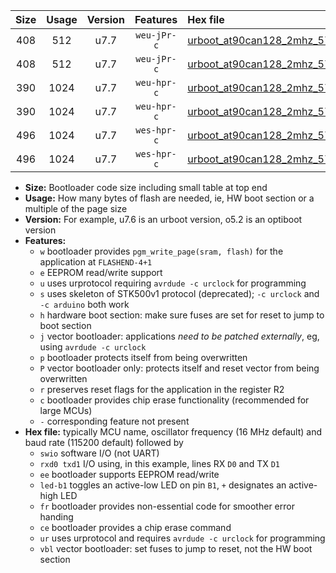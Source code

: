 |Size|Usage|Version|Features|Hex file|
|:-:|:-:|:-:|:-:|:--|
|408|512|u7.7|`weu-jPr-c`|[urboot_at90can128_2mhz_57600bps_swio_rxd2_txd3_ee_led+b5_fr_ce_ur_vbl.hex](https://raw.githubusercontent.com/stefanrueger/urboot.hex/main/cores/megacore/at90can128/fcpu_2mhz/57600_bps/urboot_at90can128_2mhz_57600bps_swio_rxd2_txd3_ee_led+b5_fr_ce_ur_vbl.hex)|
|408|512|u7.7|`weu-jPr-c`|[urboot_at90can128_2mhz_57600bps_swio_rxe0_txe1_ee_led+b5_fr_ce_ur_vbl.hex](https://raw.githubusercontent.com/stefanrueger/urboot.hex/main/cores/megacore/at90can128/fcpu_2mhz/57600_bps/urboot_at90can128_2mhz_57600bps_swio_rxe0_txe1_ee_led+b5_fr_ce_ur_vbl.hex)|
|390|1024|u7.7|`weu-hpr-c`|[urboot_at90can128_2mhz_57600bps_swio_rxd2_txd3_ee_led+b5_fr_ce_ur.hex](https://raw.githubusercontent.com/stefanrueger/urboot.hex/main/cores/megacore/at90can128/fcpu_2mhz/57600_bps/urboot_at90can128_2mhz_57600bps_swio_rxd2_txd3_ee_led+b5_fr_ce_ur.hex)|
|390|1024|u7.7|`weu-hpr-c`|[urboot_at90can128_2mhz_57600bps_swio_rxe0_txe1_ee_led+b5_fr_ce_ur.hex](https://raw.githubusercontent.com/stefanrueger/urboot.hex/main/cores/megacore/at90can128/fcpu_2mhz/57600_bps/urboot_at90can128_2mhz_57600bps_swio_rxe0_txe1_ee_led+b5_fr_ce_ur.hex)|
|496|1024|u7.7|`wes-hpr-c`|[urboot_at90can128_2mhz_57600bps_swio_rxd2_txd3_ee_led+b5_fr_ce.hex](https://raw.githubusercontent.com/stefanrueger/urboot.hex/main/cores/megacore/at90can128/fcpu_2mhz/57600_bps/urboot_at90can128_2mhz_57600bps_swio_rxd2_txd3_ee_led+b5_fr_ce.hex)|
|496|1024|u7.7|`wes-hpr-c`|[urboot_at90can128_2mhz_57600bps_swio_rxe0_txe1_ee_led+b5_fr_ce.hex](https://raw.githubusercontent.com/stefanrueger/urboot.hex/main/cores/megacore/at90can128/fcpu_2mhz/57600_bps/urboot_at90can128_2mhz_57600bps_swio_rxe0_txe1_ee_led+b5_fr_ce.hex)|

- **Size:** Bootloader code size including small table at top end
- **Usage:** How many bytes of flash are needed, ie, HW boot section or a multiple of the page size
- **Version:** For example, u7.6 is an urboot version, o5.2 is an optiboot version
- **Features:**
  + `w` bootloader provides `pgm_write_page(sram, flash)` for the application at `FLASHEND-4+1`
  + `e` EEPROM read/write support
  + `u` uses urprotocol requiring `avrdude -c urclock` for programming
  + `s` uses skeleton of STK500v1 protocol (deprecated); `-c urclock` and `-c arduino` both work
  + `h` hardware boot section: make sure fuses are set for reset to jump to boot section
  + `j` vector bootloader: applications *need to be patched externally*, eg, using `avrdude -c urclock`
  + `p` bootloader protects itself from being overwritten
  + `P` vector bootloader only: protects itself and reset vector from being overwritten
  + `r` preserves reset flags for the application in the register R2
  + `c` bootloader provides chip erase functionality (recommended for large MCUs)
  + `-` corresponding feature not present
- **Hex file:** typically MCU name, oscillator frequency (16 MHz default) and baud rate (115200 default) followed by
  + `swio` software I/O (not UART)
  + `rxd0 txd1` I/O using, in this example, lines RX `D0` and TX `D1`
  + `ee` bootloader supports EEPROM read/write
  + `led-b1` toggles an active-low LED on pin `B1`, `+` designates an active-high LED
  + `fr` bootloader provides non-essential code for smoother error handing
  + `ce` bootloader provides a chip erase command
  + `ur` uses urprotocol and requires `avrdude -c urclock` for programming
  + `vbl` vector bootloader: set fuses to jump to reset, not the HW boot section
